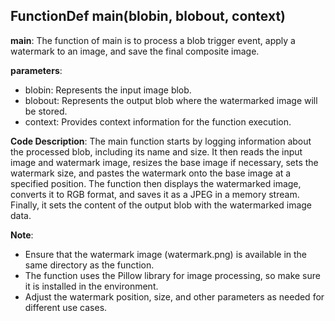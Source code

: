 ## FunctionDef main(blobin, blobout, context)
**main**: The function of main is to process a blob trigger event, apply a watermark to an image, and save the final composite image.

**parameters**:
- blobin: Represents the input image blob.
- blobout: Represents the output blob where the watermarked image will be stored.
- context: Provides context information for the function execution.

**Code Description**:
The main function starts by logging information about the processed blob, including its name and size. It then reads the input image and watermark image, resizes the base image if necessary, sets the watermark size, and pastes the watermark onto the base image at a specified position. The function then displays the watermarked image, converts it to RGB format, and saves it as a JPEG in a memory stream. Finally, it sets the content of the output blob with the watermarked image data.

**Note**:
- Ensure that the watermark image (watermark.png) is available in the same directory as the function.
- The function uses the Pillow library for image processing, so make sure it is installed in the environment.
- Adjust the watermark position, size, and other parameters as needed for different use cases.
